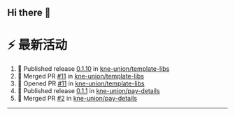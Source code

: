 ## Hi there 👋

<!--

**Here are some ideas to get you started:**

🙋‍♀️ A short introduction - what is your organization all about?
🌈 Contribution guidelines - how can the community get involved?
👩‍💻 Useful resources - where can the community find your docs? Is there anything else the community should know?
🍿 Fun facts - what does your team eat for breakfast?
🧙 Remember, you can do mighty things with the power of [Markdown](https://docs.github.com/github/writing-on-github/getting-started-with-writing-and-formatting-on-github/basic-writing-and-formatting-syntax)
-->


# ⚡ 最新活动

<!--START_SECTION:activity-->
1. 🚀 Published release [0.1.10](https://github.com/kne-union/template-libs/releases/tag/0.1.10) in [kne-union/template-libs](https://github.com/kne-union/template-libs)
2. 🎉 Merged PR [#11](https://github.com/kne-union/template-libs/pull/11) in [kne-union/template-libs](https://github.com/kne-union/template-libs)
3. 💪 Opened PR [#11](https://github.com/kne-union/template-libs/pull/11) in [kne-union/template-libs](https://github.com/kne-union/template-libs)
4. 🚀 Published release [0.1.1](https://github.com/kne-union/pay-details/releases/tag/0.1.1) in [kne-union/pay-details](https://github.com/kne-union/pay-details)
5. 🎉 Merged PR [#2](https://github.com/kne-union/pay-details/pull/2) in [kne-union/pay-details](https://github.com/kne-union/pay-details)
<!--END_SECTION:activity-->

---
